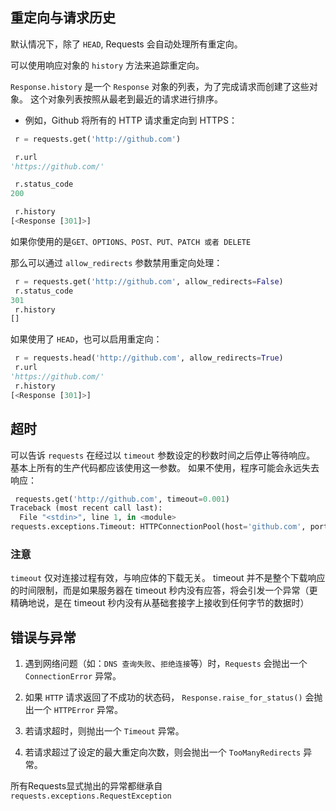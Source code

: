 ## 重定向与请求历史

默认情况下，除了 `HEAD`, Requests 会自动处理所有重定向。

可以使用响应对象的 `history` 方法来追踪重定向。

`Response.history` 是一个 `Response` 对象的列表，为了完成请求而创建了这些对象。
这个对象列表按照从最老到最近的请求进行排序。

- 例如，Github 将所有的 HTTP 请求重定向到 HTTPS：

```python
 r = requests.get('http://github.com')

 r.url
'https://github.com/'

 r.status_code
200

 r.history
[<Response [301]>]
```

如果你使用的是`GET、OPTIONS、POST、PUT、PATCH 或者 DELETE`

那么可以通过 `allow_redirects` 参数禁用重定向处理：

```python
 r = requests.get('http://github.com', allow_redirects=False)
 r.status_code
301
 r.history
[]
```

如果使用了 `HEAD`，也可以启用重定向：

```python
 r = requests.head('http://github.com', allow_redirects=True)
 r.url
'https://github.com/'
 r.history
[<Response [301]>]
```

## 超时

可以告诉 `requests` 在经过以 `timeout` 参数设定的秒数时间之后停止等待响应。
基本上所有的生产代码都应该使用这一参数。
如果不使用，程序可能会永远失去响应：

```python
 requests.get('http://github.com', timeout=0.001)
Traceback (most recent call last):
  File "<stdin>", line 1, in <module>
requests.exceptions.Timeout: HTTPConnectionPool(host='github.com', port=80): Request timed out. (timeout=0.001)
```

### 注意

`timeout` 仅对连接过程有效，与响应体的下载无关。 
timeout 并不是整个下载响应的时间限制，而是如果服务器在 timeout 秒内没有应答，将会引发一个异常（更精确地说，是在 timeout 秒内没有从基础套接字上接收到任何字节的数据时）

## 错误与异常

1. 遇到网络问题（如：`DNS 查询失败`、`拒绝连接`等）时，`Requests` 会抛出一个 `ConnectionError` 异常。

2. 如果 `HTTP` 请求返回了不成功的状态码， `Response.raise_for_status()` 会抛出一个 `HTTPError` 异常。

3. 若请求超时，则抛出一个 `Timeout` 异常。

4. 若请求超过了设定的最大重定向次数，则会抛出一个 `TooManyRedirects` 异常。

所有Requests显式抛出的异常都继承自 `requests.exceptions.RequestException`
